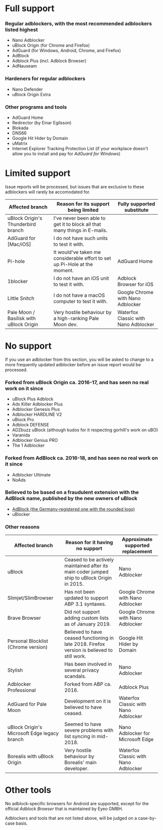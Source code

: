 # Full support

### Regular adblockers, with the most recommended adblockers listed highest

* Nano Adblocker
* uBlock Origin (for Chrome and Firefox)
* AdGuard (for Windows, Android, Chrome, and Firefox)
* AdBlock
* Adblock Plus (incl. Adblock Browser)
* AdNauseam

### Hardeners for regular adblockers

* Nano Defender
* uBlock Origin Extra

### Other programs and tools

* AdGuard Home
* Redirector (by Einar Egilsson)
* Blokada
* DNS66
* Google Hit Hider by Domain
* uMatrix
* Internet Explorer Tracking Protection List (if your workplace doesn't allow you to install and pay for *AdGuard for Windows*)

# Limited support

Issue reports will be processed, but issues that are exclusive to these adblockers will rarely be accomodated for.

| Affected branch | Reason for its support being limited | Fully supported substitute |
| - | - | - |
| uBlock Origin's Thunderbird branch | I've never been able to get it to block all that many things in E-mails. | |
| AdGuard for [Mac/iOS] | I do not have such units to test it with. | |
| Pi-hole | It would've taken me considerable effort to set up Pi-Hole at the moment. | AdGuard Home |
| 1blocker | I do not have an iOS unit to test it with. | Adblock Browser for iOS | |
| Little Snitch | I do not have a macOS computer to test it with. | Google Chrome with Nano Adblocker | |
| Pale Moon / Basilisk with uBlock Origin | Very hostile behaviour by a high-ranking Pale Moon dev. | Waterfox Classic with Nano Adblocker | 

# No support

If you use an adblocker from this section, you will be asked to change to a more frequently updated adblocker before an issue report would be processed.

### Forked from uBlock Origin ca. 2016-17, and has seen no real work on it since

* uBlock Plus Adblock
* Ads Killer Adblocker Plus
* Adblocker Genesis Plus
* Adblocker HARDLINE V2
* uBlock Pro
* Adblock DEFENSE
* ADZbuzz uBlock (although kudos for it respecting gorhill's work on uBO)
* Varanida
* Adblocker Genius PRO
* The 1 Adblocker

### Forked from AdBlock ca. 2016-18, and has seen no real work on it since

* Adblocker Ultimate
* NoAds

### Believed to be based on a fraudulent extension with the AdBlock name, published by the new owners of uBlock

* [AdBlock (the Germany-registered one with the rounded logo)](https://chrome.google.com/webstore/detail/adblock/dgpfeomibahlpbobpnjpcobpechebadh)
* uBlocker

### Other reasons

| Affected branch | Reason for it having no support | Approximate supported replacement |
| - | - | - |
| uBlock | Ceased to be actively maintained after its main coder jumped ship to uBlock Origin in 2015. | Nano Adblocker |
| Slimjet/SlimBrowser | Has not been updated to support ABP 3.1 syntaxes. | Google Chrome with Nano Adblocker |
| Brave Browser | Did not support adding custom lists as of January 2019. | Google Chrome with Nano Adblocker |
| Personal Blocklist (Chrome version) | Believed to have ceased functioning in late 2018. Firefox version is believed to still work. | Google Hit Hider by Domain |
| Stylish | Has been involved in several privacy scandals. | Nano Adblocker |
| Adblocker Professional | Forked from ABP ca. 2016. | Adblock Plus |
| AdGuard for Pale Moon | Development on it is believed to have ceased. | Waterfox Classic with Nano Adblocker |
| uBlock Origin's Microsoft Edge legacy branch | Seemed to have severe problems with list syncing in mid-2018. | Nano Adblocker for Microsoft Edge |
| Borealis with uBlock Origin | Very hostile behaviour by Borealis' main developer. | Waterfox Classic with Nano Adblocker |

# Other tools

No adblock-specific browsers for Android are supported, except for the official *Adblock Browser* that is maintained by Eyeo GMBH.

Adblockers and tools that are not listed above, will be judged on a case-by-case basis.
